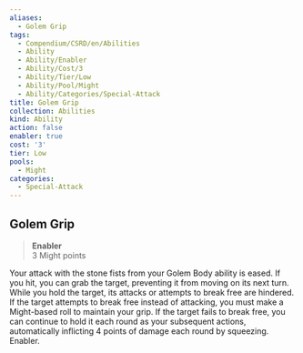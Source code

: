 ```yaml
---
aliases:
  - Golem Grip
tags:
  - Compendium/CSRD/en/Abilities
  - Ability
  - Ability/Enabler
  - Ability/Cost/3
  - Ability/Tier/Low
  - Ability/Pool/Might
  - Ability/Categories/Special-Attack
title: Golem Grip
collection: Abilities
kind: Ability
action: false
enabler: true
cost: '3'
tier: Low
pools:
  - Might
categories:
  - Special-Attack
---
```

## Golem Grip  
>**Enabler**  
>3 Might points
  
Your attack with the stone fists from your Golem Body ability is eased. If you hit, you can grab the target, preventing it from moving on its next turn. While you hold the target, its attacks or attempts to break free are hindered. If the target attempts to break free instead of attacking, you must make a Might-based roll to maintain your grip. If the target fails to break free, you can continue to hold it each round as your subsequent actions, automatically inflicting 4 points of damage each round by squeezing. Enabler.